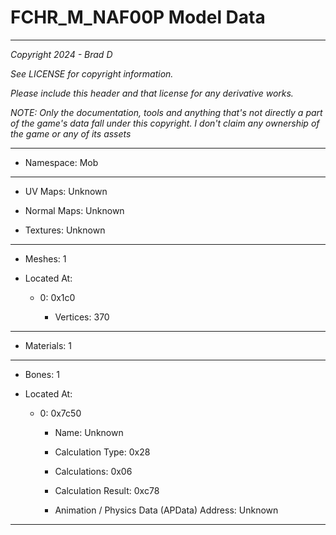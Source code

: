# FCHR_M_NAF00P Model Data

---

*Copyright 2024 - Brad D*

*See LICENSE for copyright information.*

*Please include this header and that license for any derivative works.*

*NOTE: Only the documentation, tools and anything that's not directly a part of the game's data fall under this copyright. I don't claim any ownership of the game or any of its assets*

---

* Namespace: Mob

---

* UV Maps: Unknown

* Normal Maps: Unknown

* Textures: Unknown

---

* Meshes: 1

* Located At:

  * 0: 0x1c0

    * Vertices: 370

---

* Materials: 1

---

* Bones: 1

* Located At:

  * 0: 0x7c50

    * Name: Unknown

    * Calculation Type: 0x28

    * Calculations: 0x06

    * Calculation Result: 0xc78

    * Animation / Physics Data (APData) Address: Unknown

---

